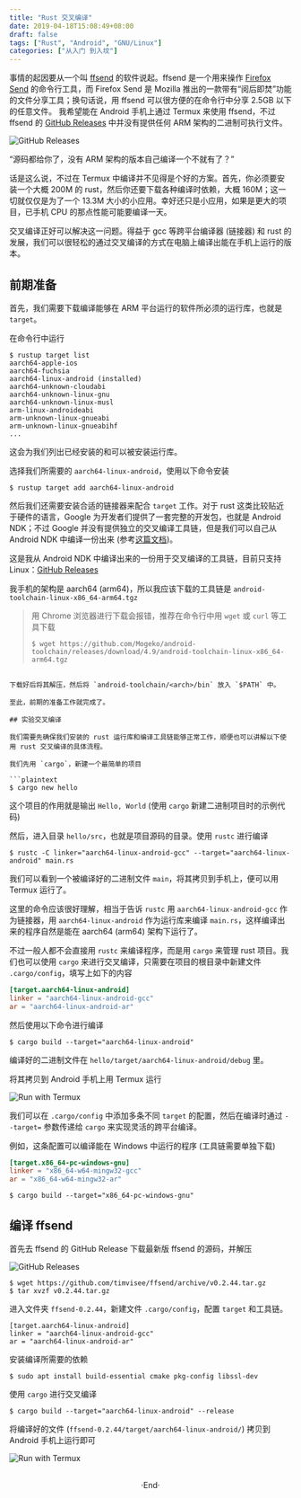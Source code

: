 ```yaml
---
title: "Rust 交叉编译"
date: 2019-04-18T15:08:49+08:00
draft: false
tags: ["Rust", "Android", "GNU/Linux"]
categories: ["从入门 到入坟"]
---
```

<!-- 
![](https://mogeko.github.io/blog-images/r/053/)
{{< spoiler >}}{{< /spoiler >}}
&emsp;&emsp;
 -->

事情的起因要从一个叫 [ffsend](https://github.com/timvisee/ffsend) 的软件说起。ffsend 是一个用来操作 [Firefox Send](https://send.firefox.com) 的命令行工具，而 Firefox Send 是 Mozilla 推出的一款带有“阅后即焚”功能的文件分享工具；换句话说，用 ffsend 可以很方便的在命令行中分享 2.5GB 以下的任意文件。
我希望能在 Android 手机上通过 Termux 来使用 ffsend，不过 ffsend 的 [GitHub Releases](https://github.com/timvisee/ffsend/releases) 中并没有提供任何 ARM 架构的二进制可执行文件。

![GitHub Releases](https://mogeko.github.io/blog-images/r/053/ffsend-releases_1.png)

“源码都给你了，没有 ARM 架构的版本自己编译一个不就有了？”

话是这么说，不过在 Termux 中编译并不见得是个好的方案。首先，你必须要安装一个大概 200M 的  rust，然后你还要下载各种编译时依赖，大概 160M；这一切就仅仅是为了一个 13.3M 大小的小应用。幸好还只是小应用，如果是更大的项目，已手机 CPU 的那点性能可能要编译一天。

交叉编译正好可以解决这一问题。得益于 gcc 等跨平台编译器 (链接器) 和 rust 的发展，我们可以很轻松的通过交叉编译的方式在电脑上编译出能在手机上运行的版本。

## 前期准备

首先，我们需要下载编译能够在 ARM 平台运行的软件所必须的运行库，也就是 `target`。

在命令行中运行

```plaintext
$ rustup target list
aarch64-apple-ios
aarch64-fuchsia
aarch64-linux-android (installed)
aarch64-unknown-cloudabi
aarch64-unknown-linux-gnu
aarch64-unknown-linux-musl
arm-linux-androideabi
arm-unknown-linux-gnueabi
arm-unknown-linux-gnueabihf
...
```

这会为我们列出已经安装的和可以被安装运行库。

选择我们所需要的 `aarch64-linux-android`，使用以下命令安装

```plaintext
$ rustup target add aarch64-linux-android
```

然后我们还需要安装合适的链接器来配合 `target` 工作。对于 rust 这类比较贴近于硬件的语言，Google 为开发者们提供了一套完整的开发包，也就是 Android NDK；不过 Google 并没有提供独立的交叉编译工具链，但是我们可以自己从 Android NDK 中编译一份出来 (参考[这篇文档](https://developer.android.com/ndk/guides/standalone_toolchain))。

这是我从 Android NDK 中编译出来的一份用于交叉编译的工具链，目前只支持 Linux：[GitHub Releases](https://github.com/Mogeko/android-toolchain/releases/latest)

我手机的架构是 aarch64 (arm64)，所以我应该下载的工具链是 `android-toolchain-linux-x86_64-arm64.tgz`

> 用 Chrome 浏览器进行下载会报错，推荐在命令行中用 `wget` 或 `curl` 等工具下载
>
> ```plaintext
> $ wget https://github.com/Mogeko/android-toolchain/releases/download/4.9/android-toolchain-linux-x86_64-arm64.tgz
```

下载好后将其解压，然后将 `android-toolchain/<arch>/bin` 放入 `$PATH` 中。

至此，前期的准备工作就完成了。

## 实验交叉编译

我们需要先确保我们安装的 rust 运行库和编译工具链能够正常工作，顺便也可以讲解以下使用 rust 交叉编译的具体流程。

我们先用 `cargo`，新建一个最简单的项目

```plaintext
$ cargo new hello
```

这个项目的作用就是输出 `Hello, World` (使用 `cargo` 新建二进制项目时的示例代码)

然后，进入目录 `hello/src`，也就是项目源码的目录。使用 `rustc` 进行编译

```plaintext
$ rustc -C linker="aarch64-linux-android-gcc" --target="aarch64-linux-android" main.rs
```

我们可以看到一个被编译好的二进制文件 `main`，将其拷贝到手机上，便可以用 Termux 运行了。

这里的命令应该很好理解，相当于告诉 `rustc` 用 `aarch64-linux-android-gcc` 作为链接器，用 `aarch64-linux-android` 作为运行库来编译 `main.rs`，这样编译出来的程序自然是能在 aarch64 (arm64) 架构下运行了。

不过一般人都不会直接用 `rustc` 来编译程序，而是用 `cargo` 来管理 rust 项目。我们也可以使用 `cargo` 来进行交叉编译，只需要在项目的根目录中新建文件 `.cargo/config`，填写上如下的内容

```toml
[target.aarch64-linux-android]
linker = "aarch64-linux-android-gcc"
ar = "aarch64-linux-android-ar"
```

然后使用以下命令进行编译

```bsah
$ cargo build --target="aarch64-linux-android"
```

编译好的二进制文件在 `hello/target/aarch64-linux-android/debug` 里。

将其拷贝到 Android 手机上用 Termux 运行

![Run with Termux](https://mogeko.github.io/blog-images/r/053/termux_1.jpg)

我们可以在 `.cargo/config` 中添加多条不同 `target` 的配置，然后在编译时通过 `--target=` 参数传递给 `cargo` 来实现灵活的跨平台编译。

例如，这条配置可以编译能在 Windows 中运行的程序 (工具链需要单独下载)

```toml
[target.x86_64-pc-windows-gnu]
linker = "x86_64-w64-mingw32-gcc"
ar = "x86_64-w64-mingw32-ar"
```

```plaintext
$ cargo build --target="x86_64-pc-windows-gnu"
```

## 编译 ffsend

首先去 ffsend 的 GitHub Release 下载最新版 ffsend 的源码，并解压

![GitHub Releases](https://mogeko.github.io/blog-images/r/053/ffsend-releases_2.png)

```plaintext
$ wget https://github.com/timvisee/ffsend/archive/v0.2.44.tar.gz
$ tar xvzf v0.2.44.tar.gz
```

进入文件夹 `ffsend-0.2.44`，新建文件 `.cargo/config`，配置 `target` 和工具链。

```plaintext
[target.aarch64-linux-android]
linker = "aarch64-linux-android-gcc"
ar = "aarch64-linux-android-ar"
```

安装编译所需要的依赖

```plaintext
$ sudo apt install build-essential cmake pkg-config libssl-dev
```

使用 `cargo` 进行交叉编译

```plaintext
$ cargo build --target="aarch64-linux-android" --release
```

将编译好的文件 (`ffsend-0.2.44/target/aarch64-linux-android/`) 拷贝到 Android 手机上运行即可

![Run with Termux](https://mogeko.github.io/blog-images/r/053/termux_2.jpg)





<br>

<center>  ·End·  </center>